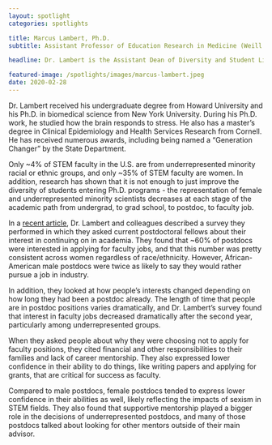 ```yaml
---
layout: spotlight
categories: spotlights

title: Marcus Lambert, Ph.D.
subtitle: Assistant Professor of Education Research in Medicine (Weill Cornell Medical College)

headline: Dr. Lambert is the Assistant Dean of Diversity and Student Life at Weill Cornell. His research focuses on strategies to improve access and equity in science and medicine careers.

featured-image: /spotlights/images/marcus-lambert.jpeg
date: 2020-02-28
---
```


Dr. Lambert received his undergraduate degree from Howard University and his Ph.D. in biomedical science from New York University. During his Ph.D. work, he studied how the brain responds to stress. He also has a master’s degree in Clinical Epidemiology and Health Services Research from Cornell. He has received numerous awards, including being named a “Generation Changer” by the State Department.

Only ~4% of STEM faculty in the U.S. are from underrepresented minority racial or ethnic groups, and only ~35% of STEM faculty are women. In addition, research has shown that it is not enough to just improve the diversity of students entering Ph.D. programs - the representation of female and underrepresented minority scientists decreases at each stage of the academic path from undergrad, to grad school, to postdoc, to faculty job.

In a <a class="light-bg" href="https://doi.org/10.7554/eLife.48774" target="_blank" rel="noopener noreferrer">recent article</a>, Dr. Lambert and colleagues described a survey they performed in which they asked current postdoctoral fellows about their interest in continuing on in academia. They found that ~60% of postdocs were interested in applying for faculty jobs, and that this number was pretty consistent across women regardless of race/ethnicity. However, African-American male postdocs were twice as likely to say they would rather pursue a job in industry.

In addition, they looked at how people’s interests changed depending on how long they had been a postdoc already. The length of time that people are in postdoc positions varies dramatically, and Dr. Lambert’s survey found that interest in faculty jobs decreased dramatically after the second year, particularly among underrepresented groups.

When they asked people about why they were choosing not to apply for faculty positions, they cited financial and other responsibilities to their families and lack of career mentorship. They also expressed lower confidence in their ability to do things, like writing papers and applying for grants, that are critical for success as faculty.

Compared to male postdocs, female postdocs tended to express lower confidence in their abilities as well, likely reflecting the impacts of sexism in STEM fields. They also found that supportive mentorship played a bigger role in the decisions of underrepresented postdocs, and many of those postdocs talked about looking for other mentors outside of their main advisor.